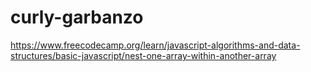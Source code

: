 # curly-garbanzo
https://www.freecodecamp.org/learn/javascript-algorithms-and-data-structures/basic-javascript/nest-one-array-within-another-array
